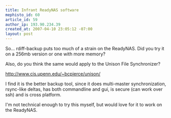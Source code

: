 ```yaml
--- 
title: Infrant ReadyNAS software
mephisto_id: 60
article_id: 59
author_ip: 193.90.234.39
created_at: 2007-04-10 23:05:12 -07:00
layout: post
---
```

So... rdiff-backup puts too much of a strain on the ReadyNAS.
Did you try it on a 256mb version or one with more memory?

Also, do you think the same would apply to the Unison File Synchronizer?

http://www.cis.upenn.edu/~bcpierce/unison/

I find it is the better backup tool, since it does multi-master synchronization, rsync-like deltas, has both commandline and gui, is secure (can work over ssh) and is cross platform.

I'm not technical enough to try this myself, but would love for it to work on the ReadyNAS.
